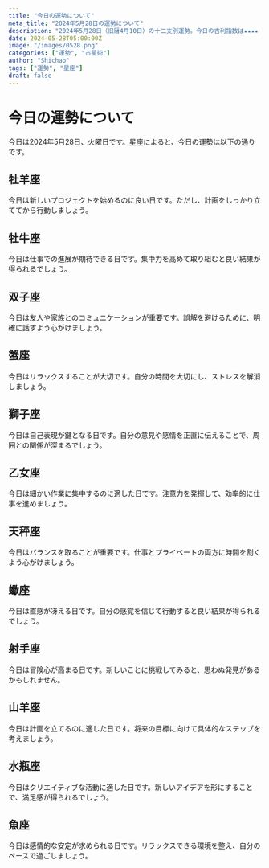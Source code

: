 ```yaml
---
title: "今日の運勢について"
meta_title: "2024年5月28日の運勢について"
description: "2024年5月28日（旧暦4月10日）の十二支別運勢。今日の吉利指数は★★★★（小吉）。宜：婚嫁、安床、祈福、施济、旅行、庆功。忌：出海、水电维修、置产。各生肖の運気、健康、事業、財運に関する詳細な情報をご提供します。"
date: 2024-05-28T05:00:00Z
image: "/images/0528.png"
categories: ["運勢", "占星術"]
author: "Shichao"
tags: ["運勢", "星座"]
draft: false
---
```


# 今日の運勢について

今日は2024年5月28日、火曜日です。星座によると、今日の運勢は以下の通りです。

## 牡羊座

今日は新しいプロジェクトを始めるのに良い日です。ただし、計画をしっかり立ててから行動しましょう。

## 牡牛座

今日は仕事での進展が期待できる日です。集中力を高めて取り組むと良い結果が得られるでしょう。

## 双子座

今日は友人や家族とのコミュニケーションが重要です。誤解を避けるために、明確に話すよう心がけましょう。

## 蟹座

今日はリラックスすることが大切です。自分の時間を大切にし、ストレスを解消しましょう。

## 獅子座

今日は自己表現が鍵となる日です。自分の意見や感情を正直に伝えることで、周囲との関係が深まるでしょう。

## 乙女座

今日は細かい作業に集中するのに適した日です。注意力を発揮して、効率的に仕事を進めましょう。

## 天秤座

今日はバランスを取ることが重要です。仕事とプライベートの両方に時間を割くよう心がけましょう。

## 蠍座

今日は直感が冴える日です。自分の感覚を信じて行動すると良い結果が得られるでしょう。

## 射手座

今日は冒険心が高まる日です。新しいことに挑戦してみると、思わぬ発見があるかもしれません。

## 山羊座

今日は計画を立てるのに適した日です。将来の目標に向けて具体的なステップを考えましょう。

## 水瓶座

今日はクリエイティブな活動に適した日です。新しいアイデアを形にすることで、満足感が得られるでしょう。

## 魚座

今日は感情的な安定が求められる日です。リラックスできる環境を整え、自分のペースで過ごしましょう。
